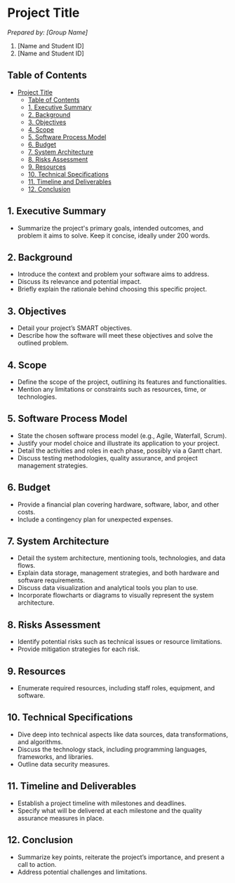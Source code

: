 # Project Title

_Prepared by: [Group Name]_

1. [Name and Student ID]
2. [Name and Student ID]


## Table of Contents

- [Project Title](#project-title)
  - [Table of Contents](#table-of-contents)
  - [1. Executive Summary](#1-executive-summary)
  - [2. Background](#2-background)
  - [3. Objectives](#3-objectives)
  - [4. Scope](#4-scope)
  - [5. Software Process Model](#5-software-process-model)
  - [6. Budget](#6-budget)
  - [7. System Architecture](#7-system-architecture)
  - [8. Risks Assessment](#8-risks-assessment)
  - [9. Resources](#9-resources)
  - [10. Technical Specifications](#10-technical-specifications)
  - [11. Timeline and Deliverables](#11-timeline-and-deliverables)
  - [12. Conclusion](#12-conclusion)


## 1. Executive Summary

- Summarize the project's primary goals, intended outcomes, and problem it aims to solve. Keep it concise, ideally under 200 words.

## 2. Background

- Introduce the context and problem your software aims to address.
- Discuss its relevance and potential impact.
- Briefly explain the rationale behind choosing this specific project.

## 3. Objectives

- Detail your project’s SMART objectives.
- Describe how the software will meet these objectives and solve the outlined problem.

## 4. Scope

- Define the scope of the project, outlining its features and functionalities.
- Mention any limitations or constraints such as resources, time, or technologies.

## 5. Software Process Model

- State the chosen software process model (e.g., Agile, Waterfall, Scrum).
- Justify your model choice and illustrate its application to your project.
- Detail the activities and roles in each phase, possibly via a Gantt chart.
- Discuss testing methodologies, quality assurance, and project management strategies.

## 6. Budget

- Provide a financial plan covering hardware, software, labor, and other costs.
- Include a contingency plan for unexpected expenses.

## 7. System Architecture

- Detail the system architecture, mentioning tools, technologies, and data flows.
- Explain data storage, management strategies, and both hardware and software requirements.
- Discuss data visualization and analytical tools you plan to use.
- Incorporate flowcharts or diagrams to visually represent the system architecture.

## 8. Risks Assessment

- Identify potential risks such as technical issues or resource limitations.
- Provide mitigation strategies for each risk.

## 9. Resources

- Enumerate required resources, including staff roles, equipment, and software.

## 10. Technical Specifications

- Dive deep into technical aspects like data sources, data transformations, and algorithms.
- Discuss the technology stack, including programming languages, frameworks, and libraries.
- Outline data security measures.

## 11. Timeline and Deliverables

- Establish a project timeline with milestones and deadlines.
- Specify what will be delivered at each milestone and the quality assurance measures in place.

## 12. Conclusion

- Summarize key points, reiterate the project’s importance, and present a call to action.
- Address potential challenges and limitations.

